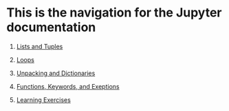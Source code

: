 # This is the navigation for the Jupyter documentation

1. [Lists and Tuples][1]

1. [Loops][3]

1. [Unpacking and Dictionaries][2]

1. [Functions, Keywords, and Exeptions][4]

1. [Learning Exercises][5]

[1]:Lists_Tuple.ipynb
[2]:Unpack_Dictionary_Emoji.ipynb
[3]:Loops.ipynb
[4]:Functions_KeywordArgs_Exceptions.ipynb
[5]:LearningGames.ipynb
